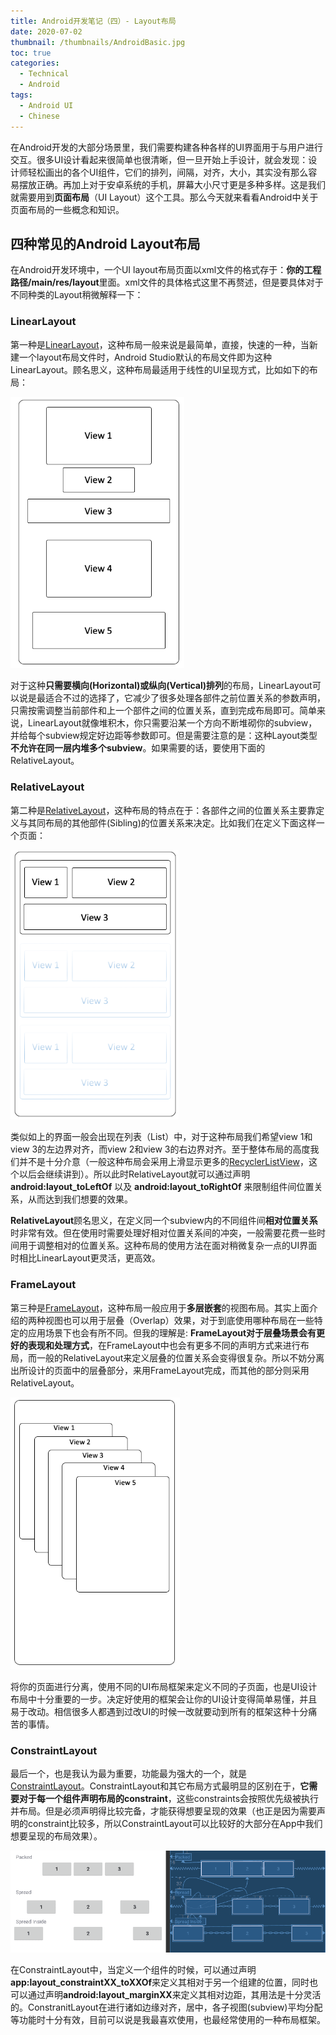 ```yaml
---
title: Android开发笔记（四）- Layout布局
date: 2020-07-02
thumbnail: /thumbnails/AndroidBasic.jpg
toc: true
categories:
  - Technical
  - Android
tags:
  - Android UI
  - Chinese
---
```


在Android开发的大部分场景里，我们需要构建各种各样的UI界面用于与用户进行交互。很多UI设计看起来很简单也很清晰，但一旦开始上手设计，就会发现：设计师轻松画出的各个UI组件，它们的排列，间隔，对齐，大小，其实没有那么容易摆放正确。再加上对于安卓系统的手机，屏幕大小尺寸更是多种多样。这是我们就需要用到**页面布局**（UI Layout）这个工具。那么今天就来看看Android中关于页面布局的一些概念和知识。

<!-- more -->

## 四种常见的Android Layout布局
在Android开发环境中，一个UI layout布局页面以xml文件的格式存于：**你的工程路径/main/res/layout**里面。xml文件的具体格式这里不再赘述，但是要具体对于不同种类的Layout稍微解释一下：

### LinearLayout

第一种是[LinearLayout](https://developer.android.com/reference/android/widget/LinearLayout)，这种布局一般来说是最简单，直接，快速的一种，当新建一个layout布局文件时，Android Studio默认的布局文件即为这种LinearLayout。顾名思义，这种布局最适用于线性的UI呈现方式，比如如下的布局：

<img src="https://raw.githubusercontent.com/Yunze-Li/BlogPictures/master/BlogPictures/pictures/LinearLayout.png?token=AOJCUF75UEG6J4TJXJT7Y4C65W7Q6" style="zoom:67%;" />

对于这种**只需要横向(Horizontal)或纵向(Vertical)排列**的布局，LinearLayout可以说是最适合不过的选择了，它减少了很多处理各部件之前位置关系的参数声明，只需按需调整当前部件和上一个部件之间的位置关系，直到完成布局即可。简单来说，LinearLayout就像堆积木，你只需要沿某一个方向不断堆砌你的subview，并给每个subview规定好边距等参数即可。但是需要注意的是：这种Layout类型**不允许在同一层内堆多个subview**。如果需要的话，要使用下面的RelativeLayout。

### RelativeLayout

第二种是[RelativeLayout](https://developer.android.com/reference/android/widget/RelativeLayout)，这种布局的特点在于：各部件之间的位置关系主要靠定义与其同布局的其他部件(Sibling)的位置关系来决定。比如我们在定义下面这样一个页面：

<img src="https://raw.githubusercontent.com/Yunze-Li/BlogPictures/master/BlogPictures/pictures/RelativeLayout.png?token=AOJCUFYLQNLRLBAQLWMAHDS65W7UM" style="zoom:67%;" />

类似如上的界面一般会出现在列表（List）中，对于这种布局我们希望view 1和view 3的左边界对齐，而view 2和view 3的右边界对齐。至于整体布局的高度我们并不是十分介意（一般这种布局会采用上滑显示更多的[RecyclerListView](https://developer.android.com/jetpack/androidx/releases/recyclerview)，这个以后会继续讲到）。所以此时RelativeLayout就可以通过声明 **android:layout_toLeftOf** 以及 **android:layout_toRightOf** 来限制组件间位置关系，从而达到我们想要的效果。

**RelativeLayout**顾名思义，在定义同一个subview内的不同组件间**相对位置关系**时非常有效。但在使用时需要处理好相对位置关系间的冲突，一般需要花费一些时间用于调整相对的位置关系。这种布局的使用方法在面对稍微复杂一点的UI界面时相比LinearLayout更灵活，更高效。

### FrameLayout

第三种是[FrameLayout](https://developer.android.com/reference/android/widget/FrameLayout)，这种布局一般应用于**多层嵌套**的视图布局。其实上面介绍的两种视图也可以用于层叠（Overlap）效果，对于到底使用哪种布局在一些特定的应用场景下也会有所不同。但我的理解是: **FrameLayout对于层叠场景会有更好的表现和处理方式**，在FrameLayout中也会有更多不同的声明方式来进行布局，而一般的RelativeLayout来定义层叠的位置关系会变得很复杂。所以不妨分离出所设计的页面中的层叠部分，来用FrameLayout完成，而其他的部分则采用RelativeLayout。

<img src="https://raw.githubusercontent.com/Yunze-Li/BlogPictures/master/BlogPictures/pictures/FrameLayout.png?token=AOJCUFZJ7VIEVVXJTBIWXFS65W7QQ" style="zoom:67%;" />

将你的页面进行分离，使用不同的UI布局框架来定义不同的子页面，也是UI设计布局中十分重要的一步。决定好使用的框架会让你的UI设计变得简单易懂，并且易于改动。相信很多人都遇到过改UI的时候一改就要动到所有的框架这种十分痛苦的事情。

### ConstraintLayout

最后一个，也是我认为最为重要，功能最为强大的一个，就是[ConstraintLayout](https://developer.android.com/reference/android/support/constraint/ConstraintLayout)。ConstraintLayout和其它布局方式最明显的区别在于，**它需要对于每一个组件声明布局的constraint**，这些constraints会按照优先级被执行并布局。但是必须声明得比较完备，才能获得想要呈现的效果（也正是因为需要声明的constraint比较多，所以ConstraintLayout可以比较好的大部分在App中我们想要呈现的布局效果）。

![](https://raw.githubusercontent.com/Yunze-Li/BlogPictures/master/BlogPictures/pictures/ConstraintLayout.png?token=AOJCUF3DFSGT4D4O3PRIMDS65W7P6)

在ConstraintLayout中，当定义一个组件的时候，可以通过声明**app:layout_constraintXX_toXXOf**来定义其相对于另一个组建的位置，同时也可以通过声明**android:layout_marginXX**来定义其相对边距，其用法是十分灵活的。ConstranitLayout在进行诸如边缘对齐，居中，各子视图(subview)平均分配等功能时十分有效，目前可以说是我最喜欢使用，也最经常使用的一种布局框架。

